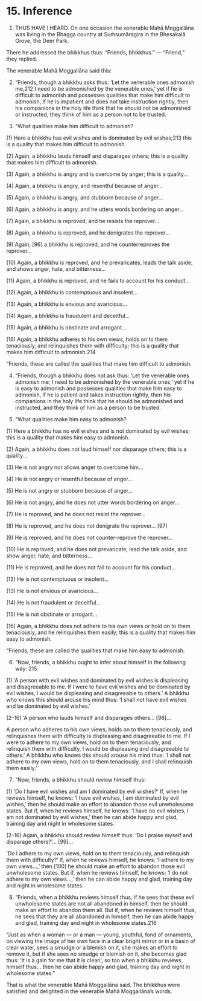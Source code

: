 # 15. Inference

1. THUS HAVE I HEARD. On one occasion the
venerable Mahā Moggallāna was living in the Bhagga country
at Suṁsumāragira in the Bhesakalā Grove, the Deer Park.

There he addressed the bhikkhus thus: “Friends,
bhikkhus.” — “Friend,” they replied.

The venerable Mahā Moggallāna said this:

2. “Friends, though a bhikkhu asks thus: ‘Let the
venerable ones admonish me,212 I need to be admonished
by the venerable ones,’ yet if he is difficult to admonish and
possesses qualities that make him difficult to admonish,
if he is impatient and does not take instruction rightly, then
his companions in the holy life think that he should not be
admonished or instructed, they think of him as a person not
to be trusted.

3. “What qualities make him difficult to admonish?

(1) Here a bhikkhu has evil wishes and is dominated by
evil wishes;213 this is a quality that makes him difficult to
admonish.

(2) Again, a bhikkhu lauds himself and disparages others;
this is a quality that makes him difficult to admonish.

(3) Again, a bhikkhu is angry and is overcome by anger;
this is a quality…

(4) Again, a bhikkhu is angry, and resentful because of
anger…

(5) Again, a bhikkhu is angry, and stubborn because of
anger…

(6) Again, a bhikkhu is angry, and he utters words
bordering on anger…

(7) Again, a bhikkhu is reproved, and he resists the
reprover…

(8) Again, a bhikkhu is reproved, and he denigrates the
reprover…

(9) Again, [96] a bhikkhu is reproved, and he counterreproves the reprover…

(10) Again, a bhikkhu is reproved, and he prevaricates,
leads the talk aside, and shows anger, hate, and bitterness…

(11) Again, a bhikkhu is reproved, and he fails to account
for his conduct…

(12) Again, a bhikkhu is contemptuous and insolent…

(13) Again, a bhikkhu is envious and avaricious…

(14) Again, a bhikkhu is fraudulent and deceitful…

(15) Again, a bhikkhu is obstinate and arrogant…

(16) Again, a bhikkhu adheres to his own views, holds on
to them tenaciously, and relinquishes them with difficulty; this
is a quality that makes him difficult to admonish.214

“Friends, these are called the qualities that make him
difficult to admonish.

4. “Friends, though a bhikkhu does not ask thus: ‘Let the
venerable ones admonish me; I need to be admonished by the
venerable ones,’ yet if he is easy to admonish and possesses
qualities that make him easy to admonish, if he is patient and
takes instruction rightly, then his companions in the holy life
think that he should be admonished and instructed, and they
think of him as a person to be trusted.

5. “What qualities make him easy to admonish?

(1) Here a bhikkhu has no evil wishes and is not
dominated by evil wishes; this is a quality that makes him
easy to admonish.

(2) Again, a bhikkhu does not laud himself nor disparage
others; this is a quality…

(3) He is not angry nor allows anger to overcome him…

(4) He is not angry or resentful because of anger…

(5) He is not angry or stubborn because of anger…

(6) He is not angry, and he does not utter words bordering
on anger…

(7) He is reproved, and he does not resist the reprover…

(8) He is reproved, and he does not denigrate the
reprover… [97]

(9) He is reproved, and he does not counter-reprove the
reprover…

(10) He is reproved, and he does not prevaricate, lead the
talk aside, and show anger, hate, and bitterness…

(11) He is reproved, and he does not fail to account for
his conduct…

(12) He is not contemptuous or insolent…

(13) He is not envious or avaricious…

(14) He is not fraudulent or deceitful…

(15) He is not obstinate or arrogant…

(16) Again, a bhikkhu does not adhere to his own views or
hold on to them tenaciously, and he relinquishes them easily;
this is a quality that makes him easy to admonish.

“Friends, these are called the qualities that make him
easy to admonish.

6. “Now, friends, a bhikkhu ought to infer about himself in
the following way: 215

(1) ‘A person with evil wishes and dominated by evil
wishes is displeasing and disagreeable to me. If I were to
have evil wishes and be dominated by evil wishes, I would be
displeasing and disagreeable to others.’ A bhikkhu who knows
this should arouse his mind thus: ‘I shall not have evil wishes
and be dominated by evil wishes.’

(2–16) ‘A person who lauds himself and disparages
others… [98]…

A person who adheres to his own views, holds on to them
tenaciously, and relinquishes them with difficulty is displeasing
and disagreeable to me. If I were to adhere to my own views,
hold on to them tenaciously, and relinquish them with difficulty,
I would be displeasing and disagreeable to others.’ A bhikkhu
who knows this should arouse his mind thus: ‘I shall not
adhere to my own views, hold on to them tenaciously, and I
shall relinquish them easily.’

7. “Now, friends, a bhikkhu should review himself thus:

(1) ‘Do I have evil wishes and am I dominated by evil
wishes?’ If, when he reviews himself, he knows: ‘I have evil
wishes, I am dominated by evil wishes,’ then he should make
an effort to abandon those evil unwholesome states. But if,
when he reviews himself, he knows: ‘I have no evil wishes, I
am not dominated by evil wishes,’ then he can abide happy
and glad, training day and night in wholesome states.

(2–16) Again, a bhikkhu should review himself thus: ‘Do I
praise myself and disparage others?’… [99]…

’Do I adhere to my own views, hold on to them tenaciously,
and relinquish them with difficulty?’ If, when he reviews himself,
he knows: ‘I adhere to my own views…,’ then [100] he should
make an effort to abandon those evil unwholesome states.
But if, when he reviews himself, he knows: ‘I do not adhere to
my own views…,’ then he can abide happy and glad, training
day and night in wholesome states.

8. “Friends, when a bhikkhu reviews himself thus, if he
sees that these evil unwholesome states are not all abandoned
in himself, then he should make an effort to abandon them all.
But if, when he reviews himself thus, he sees that they are
all abandoned in himself, then he can abide happy and glad,
training day and night in wholesome states.216

“Just as when a woman — or a man — young, youthful,
fond of ornaments, on viewing the image of her own face in a
clear bright mirror or in a basin of clear water, sees a smudge
or a blemish on it, she makes an effort to remove it, but if she
sees no smudge or blemish on it, she becomes glad thus: ‘It
is a gain for me that it is clean’;
so too when a bhikkhu reviews himself thus… then he can
abide happy and glad, training day and night in wholesome
states.”

That is what the venerable Mahā Moggallāna said. The
bhikkhus were satisfied and delighted in the venerable Mahā
Moggallāna’s words.
